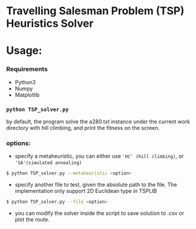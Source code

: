 # Travelling Salesman Problem (TSP) Heuristics Solver


# Usage:
### Requirements
-  Python3
-  Numpy
-  Matplotlib

### `python TSP_solver.py`
by default, the program solve the a280.txt instance under the current work directory with hill climbing, and print the fitness on the screen.

### options:
- specify a metaheuristic, you can either use `'HC' (hill climbing)`, or `'SA'(simulated annealing)`

```bash
$ python TSP_solver.py --metaheuristic <option>
```

- specify another file to test, given the absolute path to the file. The implementation only support 2D Euclidean type in TSPLIB

```bash
$ python TSP_solver.py --file <option>
```

- you can modify the solver inside the script to save solution to .csv or plot the route.